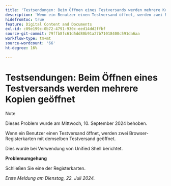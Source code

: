 ```yaml
---
title: 'Testsendungen: Beim Öffnen eines Testversands werden mehrere Kopien geöffnet'
description: 'Wenn ein Benutzer einen Testversand öffnet, werden zwei Browser-Registerkarten mit demselben Testversand geöffnet. '
hidefromtoc: true
feature: Digital Content and Documents
exl-id: c09e199c-0b72-4791-930c-eed14dd2ffbf
source-git-commit: 79ffb8fc61d5dd80b91a27b71018400c591da6aa
workflow-type: tm+mt
source-wordcount: '66'
ht-degree: 16%

---
```


# Testsendungen: Beim Öffnen eines Testversands werden mehrere Kopien geöffnet

>[!NOTE]
>
>Dieses Problem wurde am Mittwoch, 10. September 2024 behoben.

Wenn ein Benutzer einen Testversand öffnet, werden zwei Browser-Registerkarten mit demselben Testversand geöffnet.

Dies wurde bei Verwendung von Unified Shell berichtet.

**Problemumgehung**

Schließen Sie eine der Registerkarten.

_Erste Meldung am Dienstag, 22. Juli 2024._
